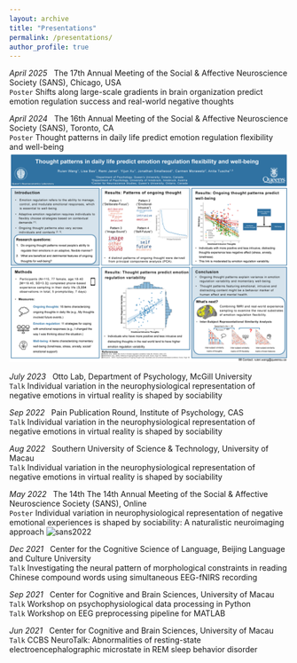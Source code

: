 ```yaml
---
layout: archive
title: "Presentations"
permalink: /presentations/
author_profile: true
---
```


*April 2025* &nbsp; The 17th Annual Meeting of the Social & Affective Neuroscience Society (SANS), Chicago, USA                         
`Poster` Shifts along large-scale gradients in brain organization predict emotion regulation success and real-world negative thoughts 

*April 2024* &nbsp; The 16th Annual Meeting of the Social & Affective Neuroscience Society (SANS), Toronto, CA                          
`Poster` Thought patterns in daily life predict emotion regulation flexibility and well-being
![sans2024](/images/RW_SANS2024.png "sans2024")

*July 2023* &nbsp; Otto Lab, Department of Psychology, McGill University                              
`Talk` Individual variation in the neurophysiological representation of negative emotions in virtual reality is shaped by sociability

*Sep 2022* &nbsp; Pain Publication Round, Institute of Psychology, CAS                               
`Talk` Individual variation in the neurophysiological representation of negative emotions in virtual reality is shaped by sociability

*Aug 2022* &nbsp; Southern University of Science & Technology, University of Macau                             
`Talk` Individual variation in the neurophysiological representation of negative emotions in virtual reality is shaped by sociability

*May 2022* &nbsp; The 14th The 14th Annual Meeting of the Social & Affective Neuroscience Society (SANS), Online                            
`Poster` Individual variation in neurophysiological representation of negative emotional experiences is shaped by sociability: A naturalistic neuroimaging approach
![sans2022](/images/RW_SANS2022.png "sans2022")

*Dec 2021* &nbsp; Center for the Cognitive Science of Language, Beijing Language and Culture University                      
`Talk` Investigating the neural pattern of morphological constraints in reading Chinese compound words using simultaneous EEG-fNIRS recording

*Sep 2021* &nbsp; Center for Cognitive and Brain Sciences, University of Macau                
`Talk` Workshop on psychophysiological data processing in Python\
`Talk` Workshop on EEG preprocessing pipeline for MATLAB

*Jun 2021* &nbsp; Center for Cognitive and Brain Sciences, University of Macau                
`Talk` CCBS NeuroTalk: Abnormalities of resting-state electroencephalographic microstate in REM sleep behavior disorder




